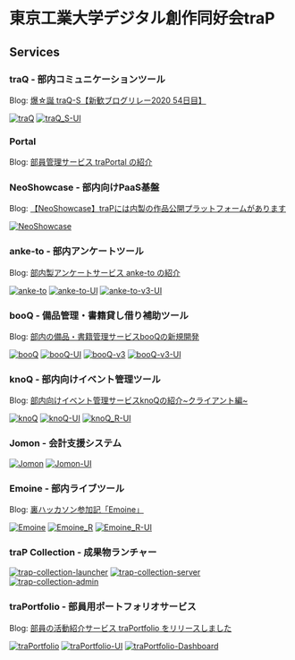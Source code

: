 # 東京工業大学デジタル創作同好会traP

## Services

### traQ - 部内コミュニケーションツール

Blog: [爆☆誕 traQ-S【新歓ブログリレー2020 54日目】](https://trap.jp/post/1051/)

[![traQ](https://github-readme-stats.vercel.app/api/pin/?username=traPtitech&repo=traQ)](https://github.com/traPtitech/traQ) [![traQ_S-UI](https://github-readme-stats.vercel.app/api/pin/?username=traPtitech&repo=traQ_S-UI)](https://github.com/traPtitech/traQ_S-UI)

### Portal

Blog: [部員管理サービス traPortal の紹介](https://trap.jp/post/1181/)

### NeoShowcase - 部内向けPaaS基盤

Blog: [【NeoShowcase】traPには内製の作品公開プラットフォームがあります](https://trap.jp/post/2271/)

[![NeoShowcase](https://github-readme-stats.vercel.app/api/pin/?username=traPtitech&repo=NeoShowcase)](https://github.com/traPtitech/NeoShowcase)

### anke-to - 部内アンケートツール

Blog: [部内製アンケートサービス anke-to の紹介](https://trap.jp/post/955/)

[![anke-to](https://github-readme-stats.vercel.app/api/pin/?username=traPtitech&repo=anke-to)](https://github.com/traPtitech/anke-to) [![anke-to-UI](https://github-readme-stats.vercel.app/api/pin/?username=traPtitech&repo=anke-to-UI)](https://github.com/traPtitech/anke-to-UI)
[![anke-to-v3-UI](https://github-readme-stats.vercel.app/api/pin/?username=traPtitech&repo=anke-to-v3-UI)](https://github.com/traPtitech/anke-to-v3-UI)

### booQ - 備品管理・書籍貸し借り補助ツール

Blog: [部内の備品・書籍管理サービスbooQの新規開発](https://trap.jp/post/643/)

[![booQ](https://github-readme-stats.vercel.app/api/pin/?username=traPtitech&repo=booQ)](https://github.com/traPtitech/booQ) [![booQ-UI](https://github-readme-stats.vercel.app/api/pin/?username=traPtitech&repo=booQ-UI)](https://github.com/traPtitech/booQ-UI)
[![booQ-v3](https://github-readme-stats.vercel.app/api/pin/?username=traPtitech&repo=booQ-v3)](https://github.com/traPtitech/booQ-v3) [![booQ-v3-UI](https://github-readme-stats.vercel.app/api/pin/?username=traPtitech&repo=booQ-v3-UI)](https://github.com/traPtitech/booQ-v3-UI)

### knoQ - 部内向けイベント管理ツール

Blog: [部内向けイベント管理サービスknoQの紹介\~クライアント編\~](https://trap.jp/post/1066/)

[![knoQ](https://github-readme-stats.vercel.app/api/pin/?username=traPtitech&repo=knoQ)](https://github.com/traPtitech/knoQ) [![knoQ-UI](https://github-readme-stats.vercel.app/api/pin/?username=traPtitech&repo=knoQ-UI)](https://github.com/traPtitech/knoQ-UI)
[![knoQ_R-UI](https://github-readme-stats.vercel.app/api/pin/?username=traPtitech&repo=knoQ_R-UI)](https://github.com/traPtitech/knoQ_R-UI)

### Jomon - 会計支援システム

[![Jomon](https://github-readme-stats.vercel.app/api/pin/?username=traPtitech&repo=Jomon)](https://github.com/traPtitech/Jomon) [![Jomon-UI](https://github-readme-stats.vercel.app/api/pin/?username=traPtitech&repo=Jomon-UI)](https://github.com/traPtitech/Jomon-UI)

### Emoine - 部内ライブツール

Blog: [裏ハッカソン参加記「Emoine」](https://trap.jp/post/1093/)

[![Emoine](https://github-readme-stats.vercel.app/api/pin/?username=traPtitech&repo=Emoine)](https://github.com/traPtitech/Emoine)
[![Emoine_R](https://github-readme-stats.vercel.app/api/pin/?username=traPtitech&repo=Emoine_R)](https://github.com/traPtitech/Emoine_R) [![Emoine_R-UI](https://github-readme-stats.vercel.app/api/pin/?username=traPtitech&repo=Emoine_R-UI)](https://github.com/traPtitech/Emoine_R-UI)

### traP Collection - 成果物ランチャー

[![trap-collection-launcher](https://github-readme-stats.vercel.app/api/pin/?username=traPtitech&repo=trap-collection-launcher)](https://github.com/traPtitech/trap-collection-launcher) [![trap-collection-server](https://github-readme-stats.vercel.app/api/pin/?username=traPtitech&repo=trap-collection-server)](https://github.com/traPtitech/trap-collection-server) [![trap-collection-admin](https://github-readme-stats.vercel.app/api/pin/?username=traPtitech&repo=trap-collection-admin)](https://github.com/traPtitech/trap-collection-admin)

### traPortfolio - 部員用ポートフォリオサービス

Blog: [部員の活動紹介サービス traPortfolio をリリースしました](https://trap.jp/post/2262/)

[![traPortfolio](https://github-readme-stats.vercel.app/api/pin/?username=traPtitech&repo=traPortfolio)](https://github.com/traPtitech/traPortfolio) [![traPortfolio-UI](https://github-readme-stats.vercel.app/api/pin/?username=traPtitech&repo=traPortfolio-UI)](https://github.com/traPtitech/traPortfolio-UI) [![traPortfolio-Dashboard](https://github-readme-stats.vercel.app/api/pin/?username=traPtitech&repo=traPortfolio-Dashboard)](https://github.com/traPtitech/traPortfolio-Dashboard)
